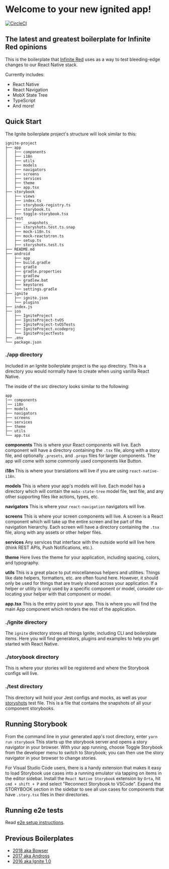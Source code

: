# Welcome to your new ignited app!

[![CircleCI](https://circleci.com/gh/infinitered/ignite.svg?style=svg)](https://circleci.com/gh/infinitered/ignite)

## The latest and greatest boilerplate for Infinite Red opinions

This is the boilerplate that [Infinite Red](https://infinite.red) uses as a way to test bleeding-edge changes to our
React Native stack.

Currently includes:

- React Native
- React Navigation
- MobX State Tree
- TypeScript
- And more!

## Quick Start

The Ignite boilerplate project's structure will look similar to this:

```
ignite-project
├── app
│   ├── components
│   ├── i18n
│   ├── utils
│   ├── models
│   ├── navigators
│   ├── screens
│   ├── services
│   ├── theme
│   ├── app.tsx
├── storybook
│   ├── views
│   ├── index.ts
│   ├── storybook-registry.ts
│   ├── storybook.ts
│   ├── toggle-storybook.tsx
├── test
│   ├── __snapshots__
│   ├── storyshots.test.ts.snap
│   ├── mock-i18n.ts
│   ├── mock-reactotron.ts
│   ├── setup.ts
│   ├── storyshots.test.ts
├── README.md
├── android
│   ├── app
│   ├── build.gradle
│   ├── gradle
│   ├── gradle.properties
│   ├── gradlew
│   ├── gradlew.bat
│   ├── keystores
│   └── settings.gradle
├── ignite
│   ├── ignite.json
│   └── plugins
├── index.js
├── ios
│   ├── IgniteProject
│   ├── IgniteProject-tvOS
│   ├── IgniteProject-tvOSTests
│   ├── IgniteProject.xcodeproj
│   └── IgniteProjectTests
├── .env
└── package.json

```

### ./app directory

Included in an Ignite boilerplate project is the `app` directory. This is a directory you would normally have to create
when using vanilla React Native.

The inside of the src directory looks similar to the following:

```
app
│── components
│── i18n
├── models
├── navigators
├── screens
├── services
├── theme
├── utils
└── app.tsx
```

**components** This is where your React components will live. Each component will have a directory containing the `.tsx`
file, along with a story file, and optionally `.presets`, and `.props` files for larger components. The app will come
with some commonly used components like Button.

**i18n** This is where your translations will live if you are using `react-native-i18n`.

**models** This is where your app's models will live. Each model has a directory which will contain the
`mobx-state-tree` model file, test file, and any other supporting files like actions, types, etc.

**navigators** This is where your `react-navigation` navigators will live.

**screens** This is where your screen components will live. A screen is a React component which will take up the entire
screen and be part of the navigation hierarchy. Each screen will have a directory containing the `.tsx` file, along with
any assets or other helper files.

**services** Any services that interface with the outside world will live here (think REST APIs, Push Notifications,
etc.).

**theme** Here lives the theme for your application, including spacing, colors, and typography.

**utils** This is a great place to put miscellaneous helpers and utilities. Things like date helpers, formatters, etc.
are often found here. However, it should only be used for things that are truely shared across your application. If a
helper or utility is only used by a specific component or model, consider co-locating your helper with that component or
model.

**app.tsx** This is the entry point to your app. This is where you will find the main App component which renders the
rest of the application.

### ./ignite directory

The `ignite` directory stores all things Ignite, including CLI and boilerplate items. Here you will find generators,
plugins and examples to help you get started with React Native.

### ./storybook directory

This is where your stories will be registered and where the Storybook configs will live.

### ./test directory

This directory will hold your Jest configs and mocks, as well as your
[storyshots](https://github.com/storybooks/storybook/tree/master/addons/storyshots) test file. This is a file that
contains the snapshots of all your component storybooks.

## Running Storybook

From the command line in your generated app's root directory, enter `yarn run storybook` This starts up the storybook
server and opens a story navigator in your browser. With your app running, choose Toggle Storybook from the developer
menu to switch to Storybook; you can then use the story navigator in your browser to change stories.

For Visual Studio Code users, there is a handy extension that makes it easy to load Storybook use cases into a running
emulator via tapping on items in the editor sidebar. Install the `React Native Storybook` extension by `Orta`, hit
`cmd + shift + P` and select "Reconnect Storybook to VSCode". Expand the STORYBOOK section in the sidebar to see all use
cases for components that have `.story.tsx` files in their directories.

## Running e2e tests

Read [e2e setup instructions](./e2e/README.md).

## Previous Boilerplates

- [2018 aka Bowser](https://github.com/infinitered/ignite-bowser)
- [2017 aka Andross](https://github.com/infinitered/ignite-andross)
- [2016 aka Ignite 1.0](https://github.com/infinitered/ignite-ir-boilerplate-2016)
